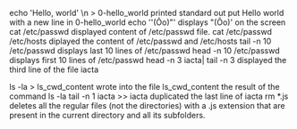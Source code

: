 echo 'Hello, world' \n > 0-hello_world printed standard out put Hello world with a new line in 0-hello_world
echo '\'(Ôo)"' displays "(Ôo)' on the screen
cat /etc/passwd displayed content of /etc/passwd file.
cat /etc/passwd /etc/hosts diplayed the content of /etc/passwd and /etc/hosts
tail -n 10 /etc/passwd displays last 10 lines of /etc/passwd
head -n 10 /etc/passwd displays first 10 lines of /etc/passwd
head -n 3 iacta| tail -n 3  displayed the third line of the file iacta

ls -la > ls_cwd_content wrote  into the file ls_cwd_content the result of the command ls -la
tail -n 1 iacta >> iacta duplicated the last line of iacta
rm *.js deletes all the regular files (not the directories) with a .js extension that are present in the current directory and all its subfolders.
